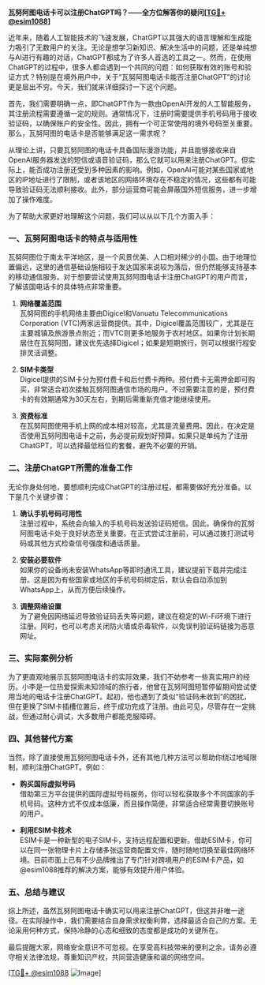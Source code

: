 **瓦努阿图电话卡可以注册ChatGPT吗？——全方位解答你的疑问[[TG💪+ @esim1088](https://t.me/s/esim1088)]**

近年来，随着人工智能技术的飞速发展，ChatGPT以其强大的语言理解和生成能力吸引了无数用户的关注。无论是想学习新知识、解决生活中的问题，还是单纯想与AI进行有趣的对话，ChatGPT都成为了许多人首选的工具之一。然而，在使用ChatGPT的过程中，很多人都会遇到一个共同的问题：如何获取有效的账号和验证方式？特别是在境外用户中，关于“瓦努阿图电话卡能否注册ChatGPT”的讨论更是层出不穷。今天，我们就来详细探讨一下这个问题。

首先，我们需要明确一点，即ChatGPT作为一款由OpenAI开发的人工智能服务，其注册流程需要遵循一定的规则。通常情况下，注册时需要提供手机号码用于接收验证码，以确保账户的安全性。因此，拥有一个可正常使用的境外号码至关重要。那么，瓦努阿图的电话卡是否能够满足这一需求呢？

从理论上讲，只要瓦努阿图的电话卡具备国际漫游功能，并且能够接收来自OpenAI服务器发送的短信或语音验证码，那么它就可以用来注册ChatGPT。但实际上，能否成功注册还受到多种因素的影响。例如，OpenAI可能对某些国家或地区的IP地址进行了限制，或者该地区的网络环境存在不稳定的情况，这些都有可能导致验证码无法顺利接收。此外，部分运营商可能会屏蔽国外短信服务，进一步增加了操作难度。

为了帮助大家更好地理解这个问题，我们可以从以下几个方面入手：

### 一、瓦努阿图电话卡的特点与适用性

瓦努阿图位于南太平洋地区，是一个风景优美、人口相对稀少的小国。由于地理位置偏远，这里的通信基础设施相较于发达国家来说较为落后，但仍然能够支持基本的移动通信服务。对于想要尝试使用瓦努阿图电话卡注册ChatGPT的用户而言，了解该国电话卡的具体特点非常重要。

1. **网络覆盖范围**  
   瓦努阿图的手机网络主要由Digicel和Vanuatu Telecommunications Corporation (VTC)两家运营商提供。其中，Digicel覆盖范围较广，尤其是在主要城镇及旅游景点附近；而VTC则更多地服务于农村地区。如果你计划长期居住在瓦努阿图，建议优先选择Digicel；如果是短期旅行，则可以根据行程安排灵活调整。

2. **SIM卡类型**  
   Digicel提供的SIM卡分为预付费卡和后付费卡两种。预付费卡无需押金即可购买，非常适合初次接触瓦努阿图通信市场的用户。不过需要注意的是，预付费卡的有效期通常为30天左右，到期后需重新充值才能继续使用。

3. **资费标准**  
   在瓦努阿图使用手机上网的成本相对较高，尤其是流量费用。因此，在决定是否使用瓦努阿图电话卡之前，务必提前规划好预算。如果只是单纯为了注册ChatGPT，可以选择最低档位的套餐，避免不必要的开销。

### 二、注册ChatGPT所需的准备工作

无论你身处何地，要想顺利完成ChatGPT的注册过程，都需要做好充分准备。以下是几个关键步骤：

1. **确认手机号码可用性**  
   注册过程中，系统会向输入的手机号码发送验证码短信。因此，确保你的瓦努阿图电话卡处于良好状态至关重要。在正式尝试注册前，可以通过拨打测试号码或其他方式检查信号强度和通话质量。

2. **安装必要软件**  
   如果你的设备尚未安装WhatsApp等即时通讯工具，建议提前下载并完成注册。这是因为有些国家或地区的手机号码绑定后，默认会自动添加到WhatsApp上，从而方便后续操作。

3. **调整网络设置**  
   为了避免因网络延迟导致验证码丢失等问题，建议在稳定的Wi-Fi环境下进行注册。同时，也可以考虑关闭防火墙或杀毒软件，以免误判验证码链接为恶意网址。

### 三、实际案例分析

为了更直观地展示瓦努阿图电话卡的实际效果，我们不妨参考一些真实用户的经历。小李是一位热爱探索未知领域的旅行者，他曾在瓦努阿图短暂停留期间尝试使用当地的电话卡注册ChatGPT。起初，他也遇到了类似“验证码未收到”的困扰，但在更换了SIM卡插槽位置后，终于成功完成了注册。由此可见，尽管存在一定挑战，但通过耐心调试，大多数用户都能克服障碍。

### 四、其他替代方案

当然，除了直接使用瓦努阿图电话卡外，还有其他几种方法可以帮助你绕过地域限制，顺利注册ChatGPT。例如：

- **购买国际虚拟号码**  
  借助第三方平台提供的国际虚拟号码服务，你可以轻松获取多个不同国家的手机号码。这种方式不仅成本低廉，而且操作简便，非常适合经常需要切换账号的用户。

- **利用ESIM卡技术**  
  ESIM卡是一种新型的电子SIM卡，支持远程配置和更新。借助ESIM卡，你可以在同一张物理卡片上存储多张运营商配置文件，随时随地切换至最佳网络环境。目前市面上已有不少品牌推出了专门针对跨境用户的ESIM卡产品，如@esim1088推荐的解决方案，能够有效提升用户体验。

### 五、总结与建议

综上所述，虽然瓦努阿图电话卡确实可以用来注册ChatGPT，但这并非唯一途径。在实际操作中，我们需要结合自身需求权衡利弊，选择最适合自己的方案。无论采用何种方式，保持冷静的心态和细致的态度都是成功的关键所在。

最后提醒大家，网络安全意识不可忽视。在享受高科技带来的便利之余，请务必遵守相关法律法规，尊重知识产权，共同营造健康和谐的网络空间。

[[TG💪+ @esim1088](https://t.me/s/esim1088) ![Image](https://i.postimg.cc/4NQfJmqS/Snipaste-2025-05-13-00-14-12.png)]